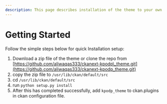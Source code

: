 ```yaml
---
description: This page describes installation of the theme to your own ckan website
---
```


# Getting Started

Follow the simple steps below for quick Installation setup:

1. Download a zip file of the theme or clone the repo from [https://github.com/aliwaqas333/ckanext-kpodp\_theme.git](https://github.com/aliwaqas333/ckanext-kpodp_theme.git)
2. copy the zip file to `/usr/lib/ckan/default/src`
3. cd `/usr/lib/ckan/default/src`
4. run `python setup.py install`
5. After this has completed successfully, add `kpodp_theme` to ckan.plugins in ckan configuration file.

